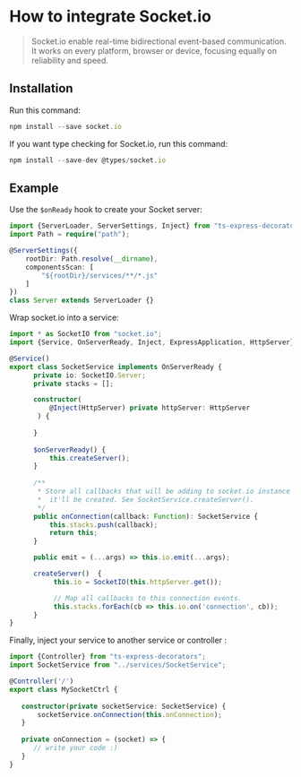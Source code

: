 # How to integrate Socket.io
>  Socket.io enable real-time bidirectional event-based communication. It works on every platform, browser or device, focusing equally on reliability and speed. 

## Installation
Run this command:
```typescript
npm install --save socket.io
```
If you want type checking for Socket.io, run this command:
```typescript
npm install --save-dev @types/socket.io
```

## Example 

Use the `$onReady` hook to create your Socket server:
```typescript
import {ServerLoader, ServerSettings, Inject} from "ts-express-decorators";
import Path = require("path");

@ServerSettings({
    rootDir: Path.resolve(__dirname),
    componentsScan: [
        "${rootDir}/services/**/*.js"
    ]
})
class Server extends ServerLoader {}
```
Wrap socket.io into a service:
```typescript
import * as SocketIO from "socket.io";
import {Service, OnServerReady, Inject, ExpressApplication, HttpServer} from "ts-express-decorators";

@Service()
export class SocketService implements OnServerReady {
      private io: SocketIO.Server;
      private stacks = [];

      constructor(
          @Inject(HttpServer) private httpServer: HttpServer
       ) {
          
      }
      
      $onServerReady() {
          this.createServer();
      }
      
      /**
       * Store all callbacks that will be adding to socket.io instance when
       *  it'll be created. See SocketService.createServer().
       */
      public onConnection(callback: Function): SocketService {
          this.stacks.push(callback);
          return this;
      }

      public emit = (...args) => this.io.emit(...args);

      createServer()  {
           this.io = SocketIO(this.httpServer.get());

           // Map all callbacks to this connection events.
           this.stacks.forEach(cb => this.io.on('connection', cb));
      }
}
```

Finally, inject your service to another service or controller : 

```typescript
import {Controller} from "ts-express-decorators";
import SocketService from "../services/SocketService";

@Controller('/')
export class MySocketCtrl {
    
   constructor(private socketService: SocketService) {
       socketService.onConnection(this.onConnection);
   }
   
   private onConnection = (socket) => {
      // write your code :)
   }
}
```
